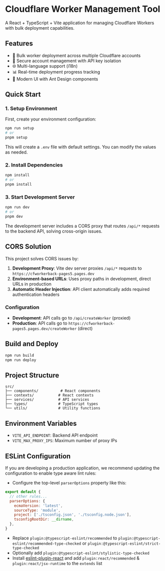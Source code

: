 # Cloudflare Worker Management Tool

A React + TypeScript + Vite application for managing Cloudflare Workers with bulk deployment capabilities.

## Features

- 🚀 Bulk worker deployment across multiple Cloudflare accounts
- 🔐 Secure account management with API key isolation
- 🌐 Multi-language support (i18n)
- 📊 Real-time deployment progress tracking
- 🎨 Modern UI with Ant Design components

## Quick Start

### 1. Setup Environment

First, create your environment configuration:

```bash
npm run setup
# or
pnpm setup
```

This will create a `.env` file with default settings. You can modify the values as needed.

### 2. Install Dependencies

```bash
npm install
# or
pnpm install
```

### 3. Start Development Server

```bash
npm run dev
# or
pnpm dev
```

The development server includes a CORS proxy that routes `/api/*` requests to the backend API, solving cross-origin issues.

## CORS Solution

This project solves CORS issues by:

1. **Development Proxy**: Vite dev server proxies `/api/*` requests to `https://cfworkerback-pages5.pages.dev`
2. **Environment-based URLs**: Uses proxy paths in development, direct URLs in production
3. **Automatic Header Injection**: API client automatically adds required authentication headers

### Configuration

- **Development**: API calls go to `/api/createWorker` (proxied)
- **Production**: API calls go to `https://cfworkerback-pages5.pages.dev/createWorker` (direct)

## Build and Deploy

```bash
npm run build
npm run deploy
```

## Project Structure

```
src/
├── components/          # React components
├── contexts/           # React contexts
├── services/           # API services
├── types/              # TypeScript types
└── utils/              # Utility functions
```

## Environment Variables

- `VITE_API_ENDPOINT`: Backend API endpoint
- `VITE_MAX_PROXY_IPS`: Maximum number of proxy IPs

## ESLint Configuration

If you are developing a production application, we recommend updating the configuration to enable type aware lint rules:

- Configure the top-level `parserOptions` property like this:

```js
export default {
  // other rules...
  parserOptions: {
    ecmaVersion: 'latest',
    sourceType: 'module',
    project: ['./tsconfig.json', './tsconfig.node.json'],
    tsconfigRootDir: __dirname,
  },
}
```

- Replace `plugin:@typescript-eslint/recommended` to `plugin:@typescript-eslint/recommended-type-checked` or `plugin:@typescript-eslint/strict-type-checked`
- Optionally add `plugin:@typescript-eslint/stylistic-type-checked`
- Install [eslint-plugin-react](https://github.com/jsx-eslint/eslint-plugin-react) and add `plugin:react/recommended` & `plugin:react/jsx-runtime` to the `extends` list

